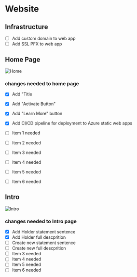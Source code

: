 # Website

## Infrastructure
- [ ] Add custom domain to web app
- [ ] Add SSL PFX to web app

## Home Page
![Home](https://github.com/VisualQAI/Website/blob/main/images/WebsiteScreenShots/home.png)

### changes needed to home page 

- [x] Add "Title
- [x] Add "Activate Button"
- [x] Add "Learn More" button
- [x] Add CI/CD pipeline for deployment to Azure static web apps
- [ ] Item 1 needed
- [ ] Item 2 needed
- [ ] Item 3 needed
- [ ] Item 4 needed
- [ ] Item 5 needed
- [ ] Item 6 needed


## Intro
![Intro](https://github.com/VisualQAI/Website/blob/main/images/WebsiteScreenShots/Intro.png)

### changes needed to Intro page 

- [x] Add Holder statement sentence
- [x] Add Holder full descprition
- [ ] Create new statement sentence
- [ ] Create new full descprition
- [ ] Item 3 needed
- [ ] Item 4 needed
- [ ] Item 5 needed
- [ ] Item 6 needed
